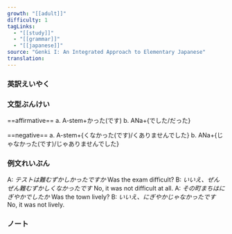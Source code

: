 ```yaml
---
growth: "[[adult]]"
difficulty: 1
tagLinks:
  - "[[study]]"
  - "[[grammar]]"
  - "[[japanese]]"
source: "Genki I: An Integrated Approach to Elementary Japanese"
translation:
---
```

### 英訳えいやく	


### 文型ぶんけい

==affirmative==
a. A-stem+かった(です)
b. ANa+{でした/だった}

==negative==
a. A-stem+{くなかった(です)/くありませんでした}
b. ANa+{じゃなかった(です)/じゃありませんでした}
### 例文れいぶん

A: *テストは難むずかしかったですか* Was the exam difficult?
B: *いいえ、ぜんぜん難むずかしくなかったです* No, it was not difficult at all.
A: *その町まちはにぎやかでしたか* Was the town lively?
B: *いいえ、にぎやかじゃなかったです* No, it was not lively.
### ノート

